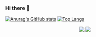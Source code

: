 ### Hi there 👋

[![Anurag's GitHub stats](https://github-readme-stats.vercel.app/api?username=honyhaha&theme=synthwave&show_icons=true&hide_border=ture)](https://github.com/honyhaha/honyhaha)
[![Top Langs](https://github-readme-stats.vercel.app/api/top-langs/?username=honyhaha&layout=default&theme=synthwave&hide_border=ture&langs_count=3)](https://github.com/honyhaha/honyhaha)


<p align="center">

<a href="https://github.com/honyhaha/honyhaha">
  <img align="center" src="https://github-readme-stats.vercel.app/api?username=honyhaha&include_all_commits=true&custom_title=Valen's+GitHub+Stats&hide=contribs&show_icons=true&line_height=32&count_private=true&title_color=ffffff&text_color=c9cacc&icon_color=b32d00&bg_color=1a1a1a" />
</a>

<a href="https://github.com/honyhaha/honyhaha">
  <img align="center" src="https://github-readme-stats.vercel.app/api/top-langs/?username=honyhaha&hide_title=false&exclude_repo=null&langs_count=3&layout=default&hide_border=true&bg_color=1a1a1a&text_color=c9cacc&title_color=ffffff" />
</a>
</p>






<!--
**honyhaha/honyhaha** is a ✨ _special_ ✨ repository because its `README.md` (this file) appears on your GitHub profile.

Here are some ideas to get you started:

- 🔭 I’m currently working on ...
- 🌱 I’m currently learning ...
- 👯 I’m looking to collaborate on ...
- 🤔 I’m looking for help with ...
- 💬 Ask me about ...
- 📫 How to reach me: ...
- 😄 Pronouns: ...
- ⚡ Fun fact: ...
-->
